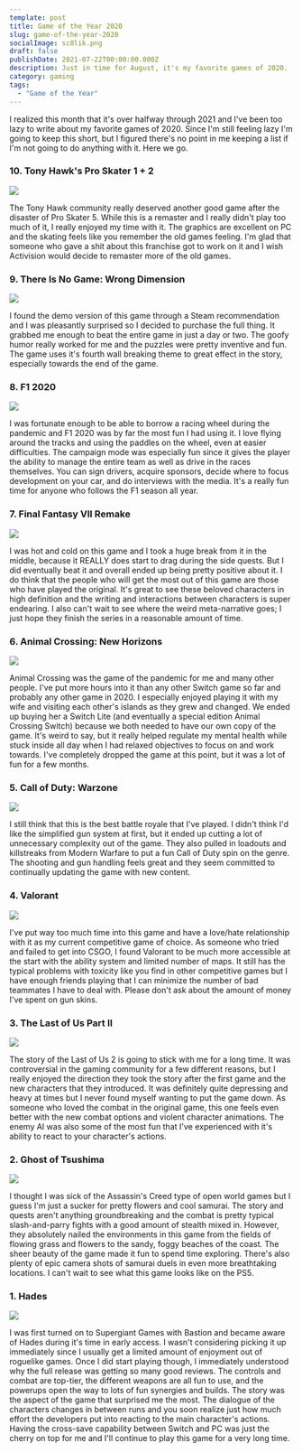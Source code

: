 ```yaml
---
template: post
title: Game of the Year 2020
slug: game-of-the-year-2020
socialImage: sc8lik.png
draft: false
publishDate: 2021-07-22T00:00:00.000Z
description: Just in time for August, it's my favorite games of 2020.
category: gaming
tags:
  - "Game of the Year"
---
```

I realized this month that it's over halfway through 2021 and I've been too lazy to write about my favorite games of 2020. Since I'm still feeling lazy I'm going to keep this short, but I figured there's no point in me keeping a list if I'm not going to do anything with it. Here we go.

### 10. Tony Hawk's Pro Skater 1 + 2

![](THPS_SS_XSX_Reveal_Screenshots_Reveal_3.png)

The Tony Hawk community really deserved another good game after the disaster of Pro Skater 5. While this is a remaster and I really didn't play too much of it, I really enjoyed my time with it. The graphics are excellent on PC and the skating feels like you remember the old games feeling. I'm glad that someone who gave a shit about this franchise got to work on it and I wish Activision would decide to remaster more of the old games.

### 9. There Is No Game: Wrong Dimension

![](TING_WD_Screenshot_04.jpg)

I found the demo version of this game through a Steam recommendation and I was pleasantly surprised so I decided to purchase the full thing. It grabbed me enough to beat the entire game in just a day or two. The goofy humor really worked for me and the puzzles were pretty inventive and fun. The game uses it's fourth wall breaking theme to great effect in the story, especially towards the end of the game.

### 8. F1 2020

![](F12020_Zhou_Deletraz_F2_01.jpg)

I was fortunate enough to be able to borrow a racing wheel during the pandemic and F1 2020 was by far the most fun I had using it. I love flying around the tracks and using the paddles on the wheel, even at easier difficulties. The campaign mode was especially fun since it gives the player the ability to manage the entire team as well as drive in the races themselves. You can sign drivers, acquire sponsors, decide where to focus development on your car, and do interviews with the media. It's a really fun time for anyone who follows the F1 season all year.

### 7. Final Fantasy VII Remake

![](2510225e6f8865741d64.02230914-FFVIIR_March_Screenshots.jpg)

I was hot and cold on this game and I took a huge break from it in the middle, because it REALLY does start to drag during the side quests. But I did eventually beat it and overall ended up being pretty positive about it. I do think that the people who will get the most out of this game are those who have played the original. It's great to see these beloved characters in high definition and the writing and interactions between characters is super endearing. I also can't wait to see where the weird meta-narrative goes; I just hope they finish the series in a reasonable amount of time.

### 6. Animal Crossing: New Horizons

![](sc836u.png)

Animal Crossing was the game of the pandemic for me and many other people. I've put more hours into it than any other Switch game so far and probably any other game in 2020. I especially enjoyed playing it with my wife and visiting each other's islands as they grew and changed. We ended up buying her a Switch Lite (and eventually a special edition Animal Crossing Switch) because we both needed to have our own copy of the game. It's weird to say, but it really helped regulate my mental health while stuck inside all day when I had relaxed objectives to focus on and work towards. I've completely dropped the game at this point, but it was a lot of fun for a few months.

### 5. Call of Duty: Warzone

![](sc81ls.png)

I still think that this is the best battle royale that I've played. I didn't think I'd like the simplified gun system at first, but it ended up cutting a lot of unnecessary complexity out of the game. They also pulled in loadouts and killstreaks from Modern Warfare to put a fun Call of Duty spin on the genre. The shooting and gun handling feels great and they seem committed to continually updating the game with new content.

### 4. Valorant

![](FirstLook_Smoke_VALORANT.jpg)

I've put way too much time into this game and have a love/hate relationship with it as my current competitive game of choice. As someone who tried and failed to get into CSGO, I found Valorant to be much more accessible at the start with the ability system and limited number of maps. It still has the typical problems with toxicity like you find in other competitive games but I have enough friends playing that I can minimize the number of bad teammates I have to deal with. Please don't ask about the amount of money I've spent on gun skins.

### 3. The Last of Us Part II

![](sc8i93.jpg)

The story of the Last of Us 2 is going to stick with me for a long time. It was controversial in the gaming community for a few different reasons, but I really enjoyed the direction they took the story after the first game and the new characters that they introduced. It was definitely quite depressing and heavy at times but I never found myself wanting to put the game down. As someone who loved the combat in the original game, this one feels even better with the new combat options and violent character animations. The enemy AI was also some of the most fun that I've experienced with it's ability to react to your character's actions.

### 2. Ghost of Tsushima

![](heyxlphesv7cpuml9ids.jpg)

I thought I was sick of the Assassin's Creed type of open world games but I guess I'm just a sucker for pretty flowers and cool samurai. The story and quests aren't anything groundbreaking and the combat is pretty typical slash-and-parry fights with a good amount of stealth mixed in. However, they absolutely nailed the environments in this game from the fields of flowing grass and flowers to the sandy, foggy beaches of the coast. The sheer beauty of the game made it fun to spend time exploring. There's also plenty of epic camera shots of samurai duels in even more breathtaking locations. I can't wait to see what this game looks like on the PS5.

### 1. Hades

![](sc8lik.png)

I was first turned on to Supergiant Games with Bastion and became aware of Hades during it's time in early access. I wasn't considering picking it up immediately since I usually get a limited amount of enjoyment out of roguelike games. Once I did start playing though, I immediately understood why the full release was getting so many good reviews. The controls and combat are top-tier, the different weapons are all fun to use, and the powerups open the way to lots of fun synergies and builds. The story was the aspect of the game that surprised me the most. The dialogue of the characters changes in between runs and you soon realize just how much effort the developers put into reacting to the main character's actions. Having the cross-save capability between Switch and PC was just the cherry on top for me and I'll continue to play this game for a very long time.
